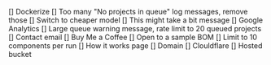 [] Dockerize
[] Too many "No projects in queue" log messages, remove those
[] Switch to cheaper model
[] This might take a bit message
[] Google Analytics
[] Large queue warning message, rate limit to 20 queued projects
[] Contact email
[] Buy Me a Coffee
[] Open to a sample BOM
[] Limit to 10 components per run
[] How it works page
[] Domain
[] Clouldflare
[] Hosted bucket